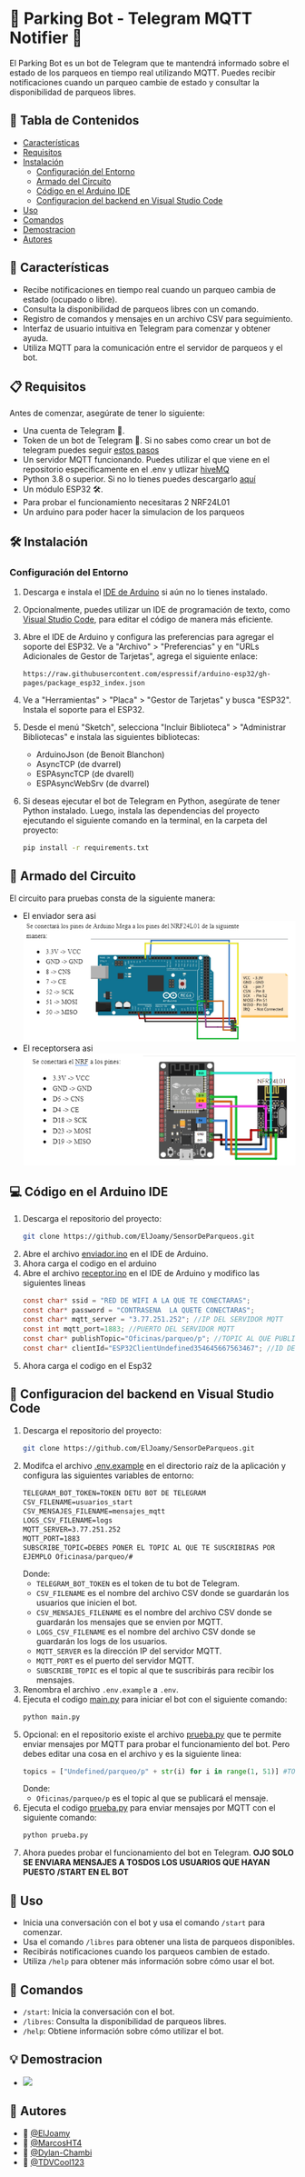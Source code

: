 # 🚗 Parking Bot - Telegram MQTT Notifier 🤖

El Parking Bot es un bot de Telegram que te mantendrá informado sobre el estado de los parqueos en tiempo real utilizando MQTT. Puedes recibir notificaciones cuando un parqueo cambie de estado y consultar la disponibilidad de parqueos libres.

## 📝 Tabla de Contenidos

- [Características](#-características)
- [Requisitos](#-requisitos)
- [Instalación](#%EF%B8%8F-instalación)
  - [Configuración del Entorno](#configuración-del-entorno)
  - [Armado del Circuito](#-armado-del-circuito)
  - [Código en el Arduino IDE](#-código-en-el-arduino-ide)
  - [Configuracion del backend en Visual Studio Code](#-configuracion-del-backend-en-visual-studio-code)
- [Uso](#-uso)
- [Comandos](#-comandos)
- [Demostracion](#-demostracion)
- [Autores](#-autores)


## 🚀 Características

- Recibe notificaciones en tiempo real cuando un parqueo cambia de estado (ocupado o libre).
- Consulta la disponibilidad de parqueos libres con un comando.
- Registro de comandos y mensajes en un archivo CSV para seguimiento.
- Interfaz de usuario intuitiva en Telegram para comenzar y obtener ayuda.
- Utiliza MQTT para la comunicación entre el servidor de parqueos y el bot.

## 📋 Requisitos

Antes de comenzar, asegúrate de tener lo siguiente:

- Una cuenta de Telegram 📱.
- Token de un bot de Telegram 🤖. Si no sabes como crear un bot de telegram puedes seguir [estos pasos](/pasos/CreateBotTelegram.md)
- Un servidor MQTT funcionando. Puedes utilizar el que viene en el repositorio especificamente en el .env y utlizar [hiveMQ](https://www.hivemq.com/demos/websocket-client/) 
- Python 3.8 o superior. Si no lo tienes puedes descargarlo [aquí](https://www.python.org/downloads/) 
- Un módulo ESP32 🛠️.
- Para probar el funcionamiento necesitaras 2 NRF24L01
- Un arduino para poder hacer la simulacion de los parqueos

## 🛠️ Instalación

### Configuración del Entorno

1. Descarga e instala el [IDE de Arduino](https://www.arduino.cc/en/software) si aún no lo tienes instalado.

2. Opcionalmente, puedes utilizar un IDE de programación de texto, como [Visual Studio Code](https://code.visualstudio.com/download), para editar el código de manera más eficiente.

3. Abre el IDE de Arduino y configura las preferencias para agregar el soporte del ESP32. Ve a "Archivo" > "Preferencias" y en "URLs Adicionales de Gestor de Tarjetas", agrega el siguiente enlace:
   ```
   https://raw.githubusercontent.com/espressif/arduino-esp32/gh-pages/package_esp32_index.json
   ```

4. Ve a "Herramientas" > "Placa" > "Gestor de Tarjetas" y busca "ESP32". Instala el soporte para el ESP32.

5. Desde el menú "Sketch", selecciona "Incluir Biblioteca" > "Administrar Bibliotecas" e instala las siguientes bibliotecas:
   - ArduinoJson (de Benoit Blanchon)
   - AsyncTCP (de dvarrel)
   - ESPAsyncTCP (de dvarell)
   - ESPAsyncWebSrv (de dvarrel)

6. Si deseas ejecutar el bot de Telegram en Python, asegúrate de tener Python instalado. Luego, instala las dependencias del proyecto ejecutando el siguiente comando en la terminal, en la carpeta del proyecto:
   ```bash
   pip install -r requirements.txt
   ```

## 🧩 Armado del Circuito

El circuito para pruebas consta de la siguiente manera:
- El enviador sera asi 
![enviador](/media/armado/enviador.png)
- El receptorsera asi
![receptor](/media/armado/receptor.png)

## 💻 Código en el Arduino IDE
1. Descarga el repositorio del proyecto:
   ```bash
   git clone https://github.com/ElJoamy/SensorDeParqueos.git
   ```
2. Abre el archivo [enviador.ino](/ArduinoIDE/enviador.ino) en el IDE de Arduino.
3. Ahora carga el codigo en el arduino
4. Abre el archivo [receptor.ino](/ArduinoIDE/receptor.ino) en el IDE de Arduino y modifico las siguientes lineas
   ```c
   const char* ssid = "RED DE WIFI A LA QUE TE CONECTARAS";
   const char* password = "CONTRASENA  LA QUETE CONECTARAS";
   const char* mqtt_server = "3.77.251.252"; //IP DEL SERVIDOR MQTT
   const int mqtt_port=1883; //PUERTO DEL SERVIDOR MQTT
   const char* publishTopic="Oficinas/parqueo/p"; //TOPIC AL QUE PUBLICARAS LOS MENSAJES ejemplo Oficinas/parqueo/p
   const char* clientId="ESP32ClientUndefined354645667563467"; //ID DEL CLIENTE MQTT puedes poner el que quieras
   ```
5. Ahora carga el codigo en el Esp32

## 🐍 Configuracion del backend en Visual Studio Code
1. Descarga el repositorio del proyecto:
   ```bash
   git clone https://github.com/ElJoamy/SensorDeParqueos.git
   ```
2. Modifca el archivo [.env.example](.env.example) en el directorio raíz de la aplicación y configura las siguientes variables de entorno:
   ```env
   TELEGRAM_BOT_TOKEN=TOKEN DETU BOT DE TELEGRAM
   CSV_FILENAME=usuarios_start 
   CSV_MENSAJES_FILENAME=mensajes_mqtt
   LOGS_CSV_FILENAME=logs
   MQTT_SERVER=3.77.251.252
   MQTT_PORT=1883
   SUBSCRIBE_TOPIC=DEBES PONER EL TOPIC AL QUE TE SUSCRIBIRAS POR EJEMPLO Oficinasa/parqueo/#
   ```
   Donde: 
   - `TELEGRAM_BOT_TOKEN` es el token de tu bot de Telegram.
   - `CSV_FILENAME` es el nombre del archivo CSV donde se guardarán los usuarios que inicien el bot.
   - `CSV_MENSAJES_FILENAME` es el nombre del archivo CSV donde se guardarán los mensajes que se envien por MQTT.
   - `LOGS_CSV_FILENAME` es el nombre del archivo CSV donde se guardarán los logs de los usuarios.
   - `MQTT_SERVER` es la dirección IP del servidor MQTT.
   - `MQTT_PORT` es el puerto del servidor MQTT.
   - `SUBSCRIBE_TOPIC` es el topic al que te suscribirás para recibir los mensajes.
3. Renombra el archivo `.env.example` a `.env`.
4. Ejecuta el codigo [main.py](main.py) para iniciar el bot con el siguiente comando:
   ```bash
   python main.py
   ```
5. Opcional: en el repositorio existe el archivo [prueba.py](prueba.py) que te permite enviar mensajes por MQTT para probar el funcionamiento del bot. Pero debes editar una cosa en el archivo y es la siguiente linea:
   ```python
   topics = ["Undefined/parqueo/p" + str(i) for i in range(1, 51)] #TOPIC AL QUE PUBLICARAS LOS MENSAJES ejemplo Oficinas/parqueo/p
   ```
   Donde:
   - `Oficinas/parqueo/p` es el topic al que se publicará el mensaje.
6. Ejecuta el codigo [prueba.py](prueba.py) para enviar mensajes por MQTT con el siguiente comando:
   ```bash
   python prueba.py
   ```
7. Ahora puedes probar el funcionamiento del bot en Telegram.
**OJO SOLO SE ENVIARA MENSAJES A TOSDOS LOS USUARIOS QUE HAYAN PUESTO /START EN EL BOT**

## 📱 Uso
- Inicia una conversación con el bot y usa el comando `/start` para comenzar.
- Usa el comando `/libres` para obtener una lista de parqueos disponibles.
- Recibirás notificaciones cuando los parqueos cambien de estado.
- Utiliza `/help` para obtener más información sobre cómo usar el bot.

## 🤖 Comandos

- `/start`: Inicia la conversación con el bot.
- `/libres`: Consulta la disponibilidad de parqueos libres.
- `/help`: Obtiene información sobre cómo utilizar el bot.

## 💡 Demostracion 
- ![](/imgs/demostracion.gif)

## 👥 Autores
- 👥 [@ElJoamy](https://github.com/ElJoamy)
- 👥 [@MarcosHT4](https://github.com/MarcosHT4)
- 👥 [@Dylan-Chambi](https://github.com/Dylan-Chambi)
- 👥 [@TDVCool123](https://github.com/TDVCool123)